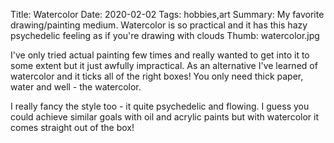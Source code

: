 Title: Watercolor
Date: 2020-02-02
Tags: hobbies,art
Summary: My favorite drawing/painting medium. Watercolor is so practical and it has this hazy psychedelic feeling as if you're drawing with clouds
Thumb: watercolor.jpg

I've only tried actual painting few times and really wanted to get into it to some extent but it just awfully impractical. As an alternative I've learned of watercolor and it ticks all of the right boxes! You only need thick paper, water and well - the watercolor.

I really fancy the style too - it quite psychedelic and flowing. I guess you could achieve similar goals with oil and acrylic paints but with watercolor it comes straight out of the box!

